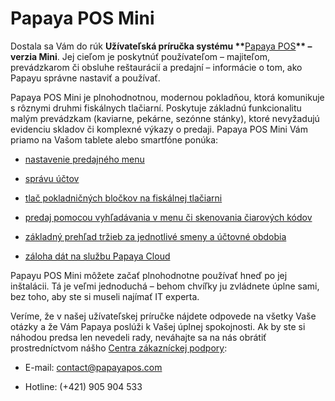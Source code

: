 # Papaya POS Mini



Dostala sa Vám do rúk **Užívateľská príručka systému \*\***[Papaya POS](http://www.papayapos.com/)**\*\* – verzia Mini**. Jej cieľom je poskytnúť používateľom – majiteľom, prevádzkarom či obsluhe reštaurácií a predajní – informácie o tom, ako Papayu správne nastaviť a používať.



Papaya POS Mini je plnohodnotnou, modernou pokladňou, ktorá komunikuje s rôznymi druhmi fiskálnych tlačiarní. Poskytuje základnú funkcionalitu malým prevádzkam \(kaviarne, pekárne, sezónne stánky\), ktoré nevyžadujú evidenciu skladov či komplexné výkazy o predaji. Papaya POS Mini Vám priamo na Vašom tablete alebo smartfóne ponúka:



* [nastavenie predajného menu](/nastavenia-predajného-menu.html)



* [správu účtov](/práca-s-účtom.html)



* [tlač pokladničných bločkov na fiskálnej tlačiarni](/pridanie-tlačiarn%C3%AD--č%C3%ADtačky-čiarových-kódov.html)



* [predaj pomocou vyhľadávania v menu či skenovania čiarových kódov](/vyhľadávanie-v-menu.html)



* [základný prehľad tržieb za jednotlivé smeny a účtovné obdobia](/prehľady.html)



* [záloha dát na službu Papaya Cloud](/zálohovanie-dát.html)





Papayu POS Mini môžete začať plnohodnotne používať hneď po jej inštalácii. Tá je veľmi jednoduchá – behom chvíľky ju zvládnete úplne sami, bez toho, aby ste si museli najímať IT experta.



Veríme, že v našej užívateľskej príručke nájdete odpovede na všetky Vaše otázky a že Vám Papaya poslúži k Vašej úplnej spokojnosti. Ak by ste si náhodou predsa len nevedeli rady, neváhajte sa na nás obrátiť prostredníctvom nášho [Centra zákazníckej podpory](http://papayapos.com/cz/podpora/):



* E-mail: contact@papayapos.com



* Hotline: \(+421\) 905 904 533







